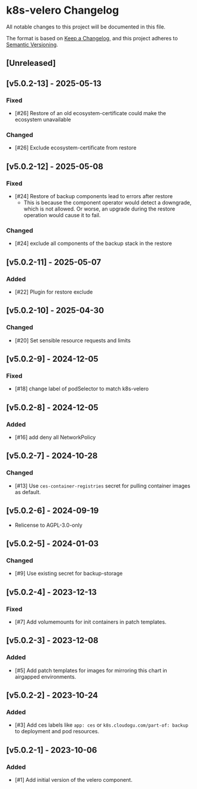 # k8s-velero Changelog
All notable changes to this project will be documented in this file.

The format is based on [Keep a Changelog](https://keepachangelog.com/en/1.0.0/),
and this project adheres to [Semantic Versioning](https://semver.org/spec/v2.0.0.html).

## [Unreleased]

## [v5.0.2-13] - 2025-05-13
### Fixed
- [#26] Restore of an old ecosystem-certificate could make the ecosystem unavailable
### Changed
- [#26] Exclude ecosystem-certificate from restore

## [v5.0.2-12] - 2025-05-08
### Fixed
- [#24] Restore of backup components lead to errors after restore
    - This is because the component operator would detect a downgrade, which is not allowed.
      Or worse, an upgrade during the restore operation would cause it to fail.

### Changed
- [#24] exclude all components of the backup stack in the restore 

## [v5.0.2-11] - 2025-05-07
### Added
- [#22] Plugin for restore exclude

## [v5.0.2-10] - 2025-04-30

### Changed
- [#20] Set sensible resource requests and limits

## [v5.0.2-9] - 2024-12-05
### Fixed
- [#18] change label of podSelector to match k8s-velero

## [v5.0.2-8] - 2024-12-05
### Added
- [#16] add deny all NetworkPolicy

## [v5.0.2-7] - 2024-10-28
### Changed
- [#13] Use `ces-container-registries` secret for pulling container images as default.

## [v5.0.2-6] - 2024-09-19
- Relicense to AGPL-3.0-only

## [v5.0.2-5] - 2024-01-03
### Changed
- [#9] Use existing secret for backup-storage

## [v5.0.2-4] - 2023-12-13
### Fixed
- [#7] Add volumemounts for init containers in patch templates.

## [v5.0.2-3] - 2023-12-08
### Added
- [#5] Add patch templates for images for mirroring this chart in airgapped environments.

## [v5.0.2-2] - 2023-10-24
### Added
- [#3] Add ces labels like `app: ces` or `k8s.cloudogu.com/part-of: backup` to deployment and pod resources.

## [v5.0.2-1] - 2023-10-06
### Added
- [#1] Add initial version of the velero component.
